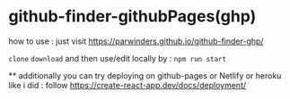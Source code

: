 # github-finder-githubPages(ghp)

 how to use : just visit https://parwinders.github.io/github-finder-ghp/

 `clone` `download` and  then use/edit locally by : `npm run start`
 
** additionally you can try deploying on github-pages or Netlify or heroku like i did : follow https://create-react-app.dev/docs/deployment/
